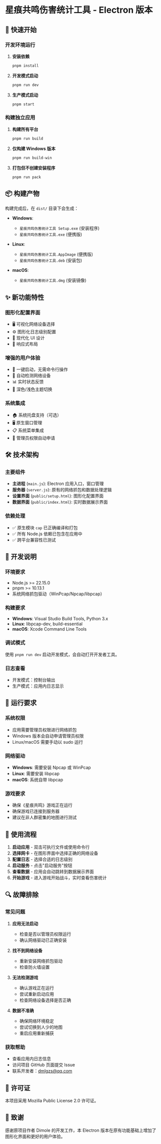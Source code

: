 # 星痕共鸣伤害统计工具 - Electron 版本

## 🚀 快速开始

### 开发环境运行

1. **安装依赖**
   ```bash
   pnpm install
   ```

2. **开发模式启动**
   ```bash
   pnpm run dev
   ```

3. **生产模式启动**
   ```bash
   pnpm start
   ```

### 构建独立应用

1. **构建所有平台**
   ```bash
   pnpm run build
   ```

2. **仅构建 Windows 版本**
   ```bash
   pnpm run build-win
   ```

3. **打包但不创建安装程序**
   ```bash
   pnpm run pack
   ```

## 📦 构建产物

构建完成后，在 `dist/` 目录下会生成：

- **Windows**: 
  - `星痕共鸣伤害统计工具 Setup.exe` (安装程序)
  - `星痕共鸣伤害统计工具.exe` (便携版)

- **Linux**:
  - `星痕共鸣伤害统计工具.AppImage` (便携版)
  - `星痕共鸣伤害统计工具.deb` (安装包)

- **macOS**:
  - `星痕共鸣伤害统计工具.dmg` (安装镜像)

## ✨ 新功能特性

### 图形化配置界面
- 🖥️ 可视化网络设备选择
- ⚙️ 图形化日志级别配置
- 🎨 现代化 UI 设计
- 📱 响应式布局

### 增强的用户体验
- 🚀 一键启动，无需命令行操作
- 🔄 自动检测网络设备
- 📊 实时状态反馈
- 🌙 深色/浅色主题切换

### 系统集成
- 🏠 系统托盘支持（可选）
- 🖥️ 原生窗口管理
- 📋 系统菜单集成
- 🔐 管理员权限自动申请

## 🛠️ 技术架构

### 主要组件
- **主进程** (`main.js`): Electron 应用入口，窗口管理
- **服务器** (`server.js`): 原有的网络抓包和数据处理逻辑
- **设置界面** (`public/setup.html`): 图形化配置界面
- **数据界面** (`public/index.html`): 实时数据展示界面

### 依赖处理
- ✅ 原生模块 `cap` 已正确编译和打包
- ✅ 所有 Node.js 依赖已包含在应用中
- ✅ 跨平台兼容性已测试

## 🔧 开发说明

### 环境要求
- Node.js >= 22.15.0
- pnpm >= 10.13.1
- 系统网络抓包驱动（WinPcap/Npcap/libpcap）

### 构建要求
- **Windows**: Visual Studio Build Tools, Python 3.x
- **Linux**: libpcap-dev, build-essential
- **macOS**: Xcode Command Line Tools

### 调试模式
使用 `pnpm run dev` 启动开发模式，会自动打开开发者工具。

### 日志查看
- 开发模式：控制台输出
- 生产模式：应用内日志显示

## 🚨 运行要求

### 系统权限
- 应用需要管理员权限进行网络抓包
- Windows 版本会自动申请管理员权限
- Linux/macOS 需要手动以 sudo 运行

### 网络驱动
- **Windows**: 需要安装 Npcap 或 WinPcap
- **Linux**: 需要安装 libpcap
- **macOS**: 系统自带 libpcap

### 游戏要求
- 确保《星痕共鸣》游戏正在运行
- 确保游戏已连接到服务器
- 建议在非人群密集的地图进行测试

## 📝 使用流程

1. **启动应用** - 双击可执行文件或使用命令行
2. **选择网卡** - 在图形界面中选择正确的网络设备
3. **配置日志** - 选择合适的日志级别
4. **启动服务** - 点击"启动服务"按钮
5. **查看数据** - 应用会自动跳转到数据展示界面
6. **开始游戏** - 进入游戏开始战斗，实时查看伤害统计

## 🔍 故障排除

### 常见问题

1. **应用无法启动**
   - 检查是否以管理员权限运行
   - 确认网络驱动已正确安装

2. **找不到网络设备**
   - 重新安装网络抓包驱动
   - 检查防火墙设置

3. **无法检测游戏**
   - 确认游戏正在运行
   - 尝试重新启动应用
   - 检查网络设备选择是否正确

4. **数据不准确**
   - 确保网络环境稳定
   - 尝试切换到人少的地图
   - 重启应用重新捕获

### 获取帮助
- 查看应用内日志信息
- 访问项目 GitHub 页面提交 Issue
- 联系开发者：dmlgzs@qq.com

## 📄 许可证

本项目采用 Mozilla Public License 2.0 许可证。

## 🙏 致谢

感谢原项目作者 Dimole 的开发工作，本 Electron 版本在原有功能基础上增加了图形化界面和更好的用户体验。